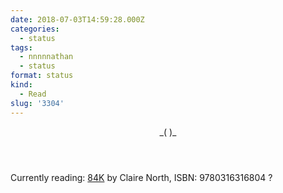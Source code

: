 ```yaml
---
date: 2018-07-03T14:59:28.000Z
categories:
  - status
tags:
  - nnnnnathan
  - status
format: status
kind:
  - Read
slug: '3304'
---
```

<section class="response p-read-of h-cite"> <header>  <span class="p-name"></span> _( <span class="p-publication"></span>)_</header>

<blockquote class="e-summary">
</blockquote></section>

Currently reading: [84K][1] by Claire North, ISBN: 9780316316804 ?

 [1]: https://micro.blog/books/9780316316804
